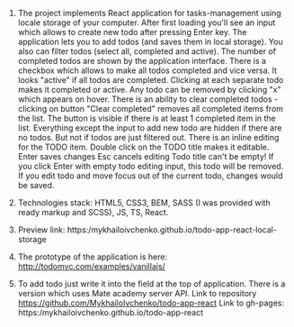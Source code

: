 1. The project implements React application for tasks-management using locale storage of your computer.
After first loading you'll see an input which allows to create new todo after pressing Enter key.
The application lets you to add todos (and saves them in local storage).
You also can filter todos (select all, completed and active). The number of completed todos are shown
by the application interface. There is a checkbox which allows to make all todos completed and vice versa.
It looks "active" if all todos are completed.
Clicking at each separate todo makes it completed or active.
Any todo can be removed by clicking "x" which appears on hover.
There is an ability to clear completed todos - clicking on button "Clear completed" removes all completed items from the list.
The button is visible if there is at least 1 completed item in the list.
Everything except the input to add new todo are hidden if there are no todos. But not if todos are just filtered out.
There is an inline editing for the TODO item. Double click on the TODO title makes it editable.
Enter saves changes
Esc cancels editing
Todo title can't be empty! If you click Enter with empty todo editing input, this todo will be removed.
If you edit todo and move focus out of the current todo, changes would be saved.

2. Technologies stack: HTML5, CSS3, BEM, SASS (I was provided with ready markup and SCSS), JS, TS, React.

3. Preview link: https:/mykhailoivchenko.github.io/todo-app-react-local-storage

4. The prototype of the application is here: http://todomvc.com/examples/vanillajs/

5. To add todo just write it into the field at the top of application. There is a version which
uses Mate academy server API. Link to repository https://github.com/MykhailoIvchenko/todo-app-react
Link to gh-pages: https:/mykhailoivchenko.github.io/todo-app-react

